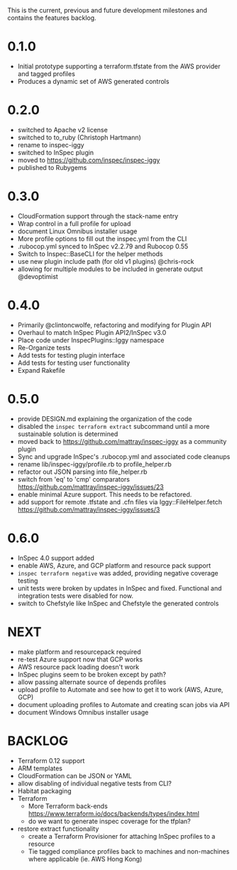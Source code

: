 This is the current, previous and future development milestones and contains the features backlog.

# 0.1.0 #
* Initial prototype supporting a terraform.tfstate from the AWS provider and tagged profiles
* Produces a dynamic set of AWS generated controls

# 0.2.0 #
* switched to Apache v2 license
* switched to to_ruby (Christoph Hartmann)
* rename to inspec-iggy
* switched to InSpec plugin
* moved to https://github.com/inspec/inspec-iggy
* published to Rubygems

# 0.3.0 #
* CloudFormation support through the stack-name entry
* Wrap control in a full profile for upload
* document Linux Omnibus installer usage
* More profile options to fill out the inspec.yml from the CLI
* .rubocop.yml synced to InSpec v2.2.79 and Rubocop 0.55
* Switch to Inspec::BaseCLI for the helper methods
* use new plugin include path (for old v1 plugins) @chris-rock
* allowing for multiple modules to be included in generate output @devoptimist

# 0.4.0 #
* Primarily @clintoncwolfe, refactoring and modifying for Plugin API
* Overhaul to match InSpec Plugin API2/InSpec v3.0
* Place code under InspecPlugins::Iggy namespace
* Re-Organize tests
* Add tests for testing plugin interface
* Add tests for testing user functionality
* Expand Rakefile

# 0.5.0
* provide DESIGN.md explaining the organization of the code
* disabled the `inspec terraform extract` subcommand until a more sustainable solution is determined
* moved back to https://github.com/mattray/inspec-iggy as a community plugin
* Sync and upgrade InSpec's .rubocop.yml and associated code cleanups
* rename lib/inspec-iggy/profile.rb to profile_helper.rb
* refactor out JSON parsing into file_helper.rb
* switch from 'eq' to 'cmp' comparators https://github.com/mattray/inspec-iggy/issues/23
* enable minimal Azure support. This needs to be refactored.
* add support for remote .tfstate and .cfn files via Iggy::FileHelper.fetch https://github.com/mattray/inspec-iggy/issues/3

# 0.6.0
* InSpec 4.0 support added
* enable AWS, Azure, and GCP platform and resource pack support
* `inspec terraform negative` was added, providing negative coverage testing
* unit tests were broken by updates in InSpec and fixed. Functional and integration tests were disabled for now.
* switch to Chefstyle like InSpec and Chefstyle the generated controls

# NEXT
* make platform and resourcepack required
* re-test Azure support now that GCP works
* AWS resource pack loading doesn't work
* InSpec plugins seem to be broken except by path?
* allow passing alternate source of depends profiles
* upload profile to Automate and see how to get it to work (AWS, Azure, GCP)
* document uploading profiles to Automate and creating scan jobs via API
* document Windows Omnibus installer usage

# BACKLOG #
* Terraform 0.12 support
* ARM templates
* CloudFormation can be JSON or YAML
* allow disabling of individual negative tests from CLI?
* Habitat packaging
* Terraform
  * More Terraform back-ends https://www.terraform.io/docs/backends/types/index.html
  * do we want to generate inspec coverage for the tfplan?
* restore extract functionality
  * create a Terraform Provisioner for attaching InSpec profiles to a resource
  * Tie tagged compliance profiles back to machines and non-machines where applicable (ie. AWS Hong Kong)
